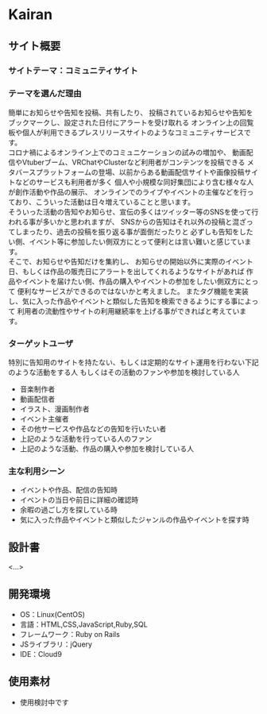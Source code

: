 # Kairan

## サイト概要

### サイトテーマ：コミュニティサイト

### テーマを選んだ理由
簡単にお知らせや告知を投稿、共有したり、
投稿されているお知らせや告知をブックマークし、設定された日付にアラートを受け取れる
オンライン上の回覧板や個人が利用できるプレスリリースサイトのようなコミュニティサービスです。
<br>
コロナ禍によるオンライン上でのコミュニケーションの試みの増加や、
動画配信やVtuberブーム、VRChatやClusterなど利用者がコンテンツを投稿できる
メタバースプラットフォームの登場、以前からある動画配信サイトや画像投稿サイトなどのサービスも利用者が多く
個人や小規模な同好集団により含む様々な人が創作活動や作品の展示、
オンラインでのライブやイベントの主催などを行っており、こういった活動は日々増えていることと思います。
<br>
そういった活動の告知やお知らせ、宣伝の多くはツイッター等のSNSを使って行われる事が多いかと思われますが、
SNSからの告知はそれ以外の投稿と混ざってしまったり、過去の投稿を振り返る事が面倒だったりと
必ずしも告知をしたい側、イベント等に参加したい側双方にとって便利とは言い難いと感じています。
<br>
そこで、お知らせや告知だけを集約し、
お知らせの開始以外に実際のイベント日、もしくは作品の販売日にアラートを出してくれるようなサイトがあれば
作品やイベントを届けたい側、作品の購入やイベントの参加をしたい側双方にとって
便利なサービスができるのではないかと考えました。
またタグ機能を実装し、気に入った作品やイベントと類似した告知を検索できるようにする事によって
利用者の流動性やサイトの利用継続率を上げる事ができればと考えています。

### ターゲットユーザ
特別に告知用のサイトを持たない、もしくは定期的なサイト運用を行わない下記のような活動をする人
もしくはその活動のファンや参加を検討している人

- 音楽制作者
- 動画配信者
- イラスト、漫画制作者
- イベント主催者
- その他サービスや作品などの告知を行いたい者
- 上記のような活動を行っている人のファン
- 上記のような活動、作品の購入や参加を検討している人

### 主な利用シーン
- イベントや作品、配信の告知時
- イベントの当日や前日に詳細の確認時
- 余暇の過ごし方を探している時
- 気に入った作品やイベントと類似したジャンルの作品やイベントを探す時

## 設計書
<...>

## 開発環境
- OS：Linux(CentOS)
- 言語：HTML,CSS,JavaScript,Ruby,SQL
- フレームワーク：Ruby on Rails
- JSライブラリ：jQuery
- IDE：Cloud9

## 使用素材
- 使用検討中です